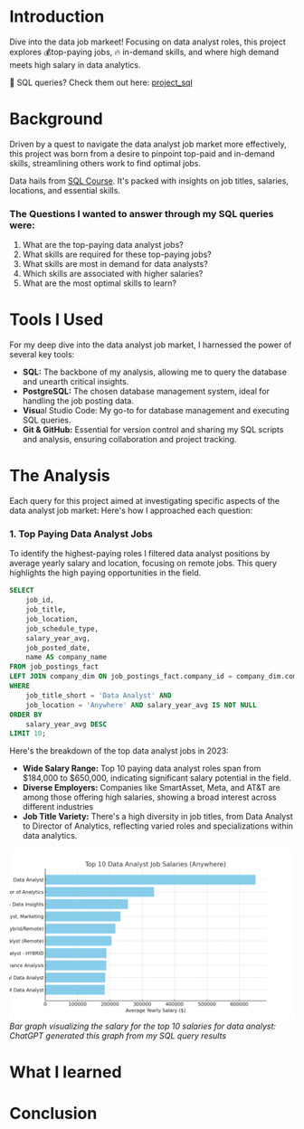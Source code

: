 # Introduction

Dive into the data job markeet! Focusing on data
analyst roles, this project explores 💰top-paying jobs, 🔥 in-demand skills, and where high demand meets high salary in data analytics.

🔎 SQL queries? Check them out here: [project_sql](/project_sql/)

# Background

Driven by a quest to navigate the data analyst job market more effectively, this project was born from
a desire to pinpoint top-paid and in-demand skills, streamlining others work to find optimal jobs.

Data hails from [SQL Course](https://lukebarousse.com/). It's packed with insights on job titles, salaries, locations, and essential skills.

### The Questions I wanted to answer through my SQL queries were:

1. What are the top-paying data analyst jobs?
2. What skills are required for these top-paying
   jobs?
3. What skills are most in demand for data analysts?
4. Which skills are associated with higher salaries?
5. What are the most optimal skills to learn?

# Tools I Used

For my deep dive into the data analyst job market,
I harnessed the power of several key tools:

- **SQL:** The backbone of my analysis, allowing me to
  query the database and unearth critical insights.
- **PostgreSQL:** The chosen database management system, ideal for handling the job posting data.
- **Visu**al Studio Code: My go-to for database management and executing SQL queries.
- **Git & GitHub:** Essential for version control and sharing my SQL scripts and analysis, ensuring collaboration and project tracking.

# The Analysis

Each query for this project aimed at investigating specific aspects of the data analyst job market:
Here's how I approached each question:

### 1. Top Paying Data Analyst Jobs

To identify the highest-paying roles I filtered
data analyst positions by average yearly salary and location, focusing on remote jobs. This query highlights the high paying opportunities in the field.

```sql
SELECT
    job_id,
    job_title,
    job_location,
    job_schedule_type,
    salary_year_avg,
    job_posted_date,
    name AS company_name
FROM job_postings_fact
LEFT JOIN company_dim ON job_postings_fact.company_id = company_dim.company_id
WHERE
    job_title_short = 'Data Analyst' AND
    job_location = 'Anywhere' AND salary_year_avg IS NOT NULL
ORDER BY
    salary_year_avg DESC
LIMIT 10;
```

Here's the breakdown of the top data analyst jobs
in 2023:

- **Wide Salary Range:** Top 10 paying data analyst roles span
  from $184,000 to $650,000, indicating significant salary potential in the field.
- **Diverse Employers:** Companies like SmartAsset, Meta, and AT&T are among those offering high salaries, showing a broad interest across different industries
- **Job Title Variety:** There's a high diversity in job titles, from Data Analyst to Director of Analytics, reflecting varied roles and specializations within data analytics.

![Top Paying Roles](assets/top_paying_roles.png)
_Bar graph visualizing the salary for the top 10 salaries for data analyst: ChatGPT generated this graph from my SQL query results_

# What I learned

# Conclusion
